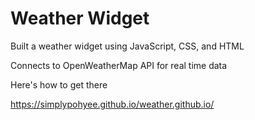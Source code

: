# Weather Widget

Built a weather widget using JavaScript, CSS, and HTML

Connects to OpenWeatherMap API for real time data

Here's how to get there

https://simplypohyee.github.io/weather.github.io/
